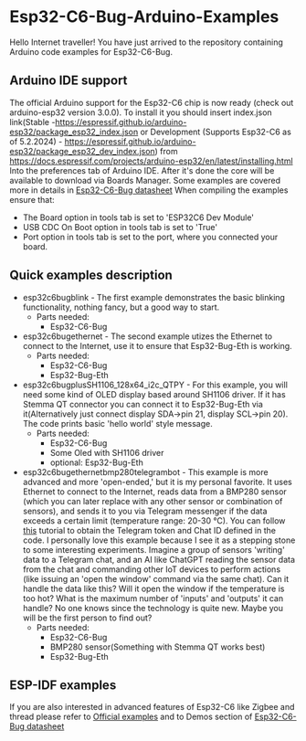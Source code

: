 # Esp32-C6-Bug-Arduino-Examples
Hello Internet traveller!
You have just arrived to the repository containing Arduino code examples for Esp32-C6-Bug.
## Arduino IDE support
The official Arduino support for the Esp32-C6 chip is now ready (check out arduino-esp32 version 3.0.0). To install it you should insert index.json link(Stable -https://espressif.github.io/arduino-esp32/package_esp32_index.json or Development (Supports Esp32-C6 as of 5.2.2024) - https://espressif.github.io/arduino-esp32/package_esp32_dev_index.json)  from https://docs.espressif.com/projects/arduino-esp32/en/latest/installing.html
Into the preferences tab of Arduino IDE. After it's done the core will be available to download via Boards Manager.
Some examples are covered more in details in [Esp32-C6-Bug datasheet](https://github.com/allexoK/Esp32-C6-Bug-Docs/blob/main/esp32c6bugdatasheet.pdf)
When compiling the examples ensure that:
- The Board option in tools tab is set to 'ESP32C6 Dev Module'
- USB CDC On Boot option in tools tab is set to 'True'
- Port option in tools tab is set to the port, where you connected your board.
## Quick examples description
- esp32c6bugblink - The first example demonstrates the basic blinking functionality, nothing fancy, but a good way to start. 
    - Parts needed:
        - Esp32-C6-Bug
- esp32c6bugethernet - The second example utizes the Ethernet to connect to the Internet, use it to ensure that Esp32-Bug-Eth is working.
    - Parts needed:
        - Esp32-C6-Bug
        - Esp32-Bug-Eth
- esp32c6bugplusSH1106_128x64_i2c_QTPY - For this example, you will need some kind of OLED display based around SH1106 driver. If it has Stemma QT connector you can connect it to Esp32-Bug-Eth via it(Alternatively just connect display SDA->pin 21, display SCL->pin 20). The code prints basic 'hello world' style message.  
    - Parts needed:
        - Esp32-C6-Bug
        - Some Oled with SH1106 driver
        - optional: Esp32-Bug-Eth
- esp32c6bugethernetbmp280telegrambot - This example is more advanced and more 'open-ended,' but it is my personal favorite. It uses Ethernet to connect to the Internet, reads data from a BMP280 sensor (which you can later replace with any other sensor or combination of sensors), and sends it to you via Telegram messenger if the data exceeds a certain limit (temperature range: 20-30 °C). You can follow [this](https://randomnerdtutorials.com/telegram-control-esp32-esp8266-nodemcu-outputs/) tutorial to obtain the Telegram token and Chat ID defined in the code.
I personally love this example because I see it as a stepping stone to some interesting experiments. Imagine a group of sensors 'writing' data to a Telegram chat, and an AI like ChatGPT reading the sensor data from the chat and commanding other IoT devices to perform actions (like issuing an 'open the window' command via the same chat). Can it handle the data like this? Will it open the window if the temperature is too hot? What is the maximum number of 'inputs' and 'outputs' it can handle? No one knows since the technology is quite new. Maybe you will be the first person to find out?
    - Parts needed:
        - Esp32-C6-Bug
        - BMP280 sensor(Something with Stemma QT works best)
        - Esp32-Bug-Eth


## ESP-IDF examples
If you are also interested in advanced features of Esp32-C6 like Zigbee and thread please refer to [Official examples](https://github.com/espressif/esp-idf/tree/release/v5.1/examples) and to Demos section of [Esp32-C6-Bug datasheet](https://github.com/allexoK/Esp32-C6-Bug-Docs/blob/main/esp32c6bugdatasheet.pdf) 
